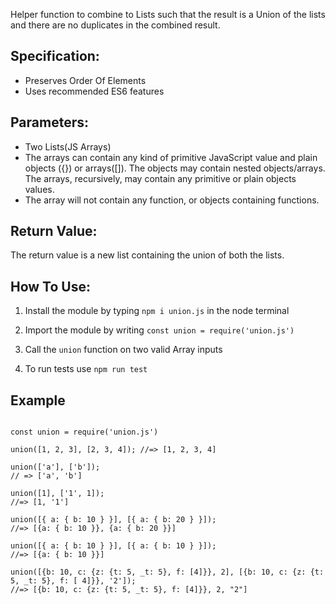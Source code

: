 Helper function to combine to Lists such that the result is a Union of the lists and 
there are no duplicates in the combined result.

## Specification:
- Preserves Order Of Elements
- Uses recommended ES6 features

## Parameters:
- Two Lists(JS Arrays)
- The arrays can contain any kind of primitive JavaScript value and plain objects ({}) or arrays([]). The objects may contain nested objects/arrays. The arrays, recursively, may contain any primitive or plain objects values.
- The array will not contain any function, or objects containing functions.

## Return Value:
The return value is a new list containing the union of both the lists.

## How To Use:

1. Install the module by typing `npm i union.js` in the node terminal

2. Import the module by writing `const union = require('union.js')`

3. Call the `union` function on two valid Array inputs

4. To run tests use `npm run test`

## Example

```

const union = require('union.js')

union([1, 2, 3], [2, 3, 4]); //=> [1, 2, 3, 4]

union(['a'], ['b']);
// => ['a', 'b']

union([1], ['1', 1]);
//=> [1, '1']

union([{ a: { b: 10 } }], [{ a: { b: 20 } }]);
//=> [{a: { b: 10 }}, {a: { b: 20 }}]

union([{ a: { b: 10 } }], [{ a: { b: 10 } }]);
//=> [{a: { b: 10 }}]

union([{b: 10, c: {z: {t: 5, _t: 5}, f: [4]}}, 2], [{b: 10, c: {z: {t: 5, _t: 5}, f: [ 4]}}, '2']);
//=> [{b: 10, c: {z: {t: 5, _t: 5}, f: [4]}}, 2, "2"]

```
